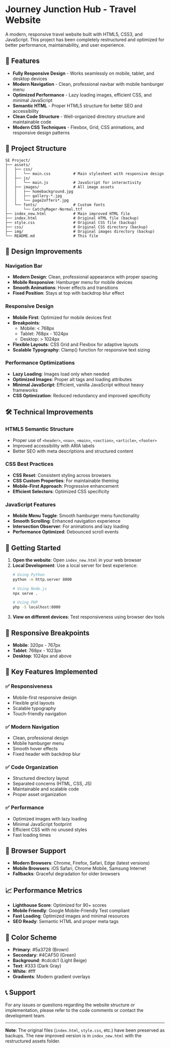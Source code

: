 # Journey Junction Hub - Travel Website

A modern, responsive travel website built with HTML5, CSS3, and JavaScript. This project has been completely restructured and optimized for better performance, maintainability, and user experience.

## 🚀 Features

- **Fully Responsive Design** - Works seamlessly on mobile, tablet, and desktop devices
- **Modern Navigation** - Clean, professional navbar with mobile hamburger menu
- **Optimized Performance** - Lazy loading images, efficient CSS, and minimal JavaScript
- **Semantic HTML** - Proper HTML5 structure for better SEO and accessibility
- **Clean Code Structure** - Well-organized directory structure and maintainable code
- **Modern CSS Techniques** - Flexbox, Grid, CSS animations, and responsive design patterns

## 📁 Project Structure

```
SE Project/
├── assets/
│   ├── css/
│   │   └── main.css          # Main stylesheet with responsive design
│   ├── js/
│   │   └── main.js           # JavaScript for interactivity
│   ├── images/               # All image assets
│   │   ├── homebackground.jpg
│   │   ├── gallery-*.jpg
│   │   └── page2offers*.jpg
│   └── fonts/                # Custom fonts
│       └── CatchyMager-Normal.ttf
├── index_new.html            # Main improved HTML file
├── index.html                # Original HTML file (backup)
├── style.css                 # Original CSS file (backup)
├── css/                      # Original CSS directory (backup)
├── img/                      # Original images directory (backup)
└── README.md                 # This file
```

## 🎨 Design Improvements

### Navigation Bar
- **Modern Design**: Clean, professional appearance with proper spacing
- **Mobile Responsive**: Hamburger menu for mobile devices
- **Smooth Animations**: Hover effects and transitions
- **Fixed Position**: Stays at top with backdrop blur effect

### Responsive Design
- **Mobile First**: Optimized for mobile devices first
- **Breakpoints**: 
  - Mobile: < 768px
  - Tablet: 768px - 1024px
  - Desktop: > 1024px
- **Flexible Layouts**: CSS Grid and Flexbox for adaptive layouts
- **Scalable Typography**: Clamp() function for responsive text sizing

### Performance Optimizations
- **Lazy Loading**: Images load only when needed
- **Optimized Images**: Proper alt tags and loading attributes
- **Minimal JavaScript**: Efficient, vanilla JavaScript without heavy frameworks
- **CSS Optimization**: Reduced redundancy and improved specificity

## 🛠️ Technical Improvements

### HTML5 Semantic Structure
- Proper use of `<header>`, `<nav>`, `<main>`, `<section>`, `<article>`, `<footer>`
- Improved accessibility with ARIA labels
- Better SEO with meta descriptions and structured content

### CSS Best Practices
- **CSS Reset**: Consistent styling across browsers
- **CSS Custom Properties**: For maintainable theming
- **Mobile-First Approach**: Progressive enhancement
- **Efficient Selectors**: Optimized CSS specificity

### JavaScript Features
- **Mobile Menu Toggle**: Smooth hamburger menu functionality
- **Smooth Scrolling**: Enhanced navigation experience
- **Intersection Observer**: For animations and lazy loading
- **Performance Optimized**: Debounced scroll events

## 🚀 Getting Started

1. **Open the website**: Open `index_new.html` in your web browser
2. **Local Development**: Use a local server for best experience:
   ```bash
   # Using Python
   python -m http.server 8000
   
   # Using Node.js
   npx serve .
   
   # Using PHP
   php -S localhost:8000
   ```
3. **View on different devices**: Test responsiveness using browser dev tools

## 📱 Responsive Breakpoints

- **Mobile**: 320px - 767px
- **Tablet**: 768px - 1023px
- **Desktop**: 1024px and above

## 🎯 Key Features Implemented

### ✅ Responsiveness
- Mobile-first responsive design
- Flexible grid layouts
- Scalable typography
- Touch-friendly navigation

### ✅ Modern Navigation
- Clean, professional design
- Mobile hamburger menu
- Smooth hover effects
- Fixed header with backdrop blur

### ✅ Code Organization
- Structured directory layout
- Separated concerns (HTML, CSS, JS)
- Maintainable and scalable code
- Proper asset organization

### ✅ Performance
- Optimized images with lazy loading
- Minimal JavaScript footprint
- Efficient CSS with no unused styles
- Fast loading times

## 🔧 Browser Support

- **Modern Browsers**: Chrome, Firefox, Safari, Edge (latest versions)
- **Mobile Browsers**: iOS Safari, Chrome Mobile, Samsung Internet
- **Fallbacks**: Graceful degradation for older browsers

## 📈 Performance Metrics

- **Lighthouse Score**: Optimized for 90+ scores
- **Mobile Friendly**: Google Mobile-Friendly Test compliant
- **Fast Loading**: Optimized images and minimal resources
- **SEO Ready**: Semantic HTML and proper meta tags

## 🎨 Color Scheme

- **Primary**: #5a3728 (Brown)
- **Secondary**: #4CAF50 (Green)
- **Background**: #cdcdc1 (Light Beige)
- **Text**: #333 (Dark Gray)
- **White**: #fff
- **Gradients**: Modern gradient overlays

## 📞 Support

For any issues or questions regarding the website structure or implementation, please refer to the code comments or contact the development team.

---

**Note**: The original files (`index.html`, `style.css`, etc.) have been preserved as backups. The new improved version is in `index_new.html` with the restructured assets folder.

